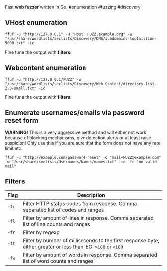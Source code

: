 Fast **web fuzzer** written in Go.
#enumeration #fuzzing #discovery
## VHost enumeration
```
ffuf -u "http://127.0.0.1" -H "Host: FUZZ.example.org" -w "/usr/share/wordlists/seclists/Discovery/DNS/subdomains-top1million-5000.txt" -ic
```
Fine tune the output with **filters**.
## Webcontent enumeration
```
ffuf -u "http://127.0.0.1/FUZZ" -w "/usr/share/wordlists/seclists/Discovery/Web-Content/directory-list-2.3-small.txt" -ic
```
Fine tune the output with **filters**.
## Enumerate usernames/emails via password reset form
**WARNING!** This is a very aggressive method and will either not work because of blocking mechanisms, give detection alerts or at least raise suspicion! Only use this if you are sure that the form does not have any rate limit etc.

```
ffuf -u "http://example.com/password-reset" -d "mail=FUZZ@example.com" -w "/usr/share/seclists/Usernames/Names/names.txt" -ic -fr "no valid mail"
```

## Filters
| Flag  | Description                                                                                                    |
| ----- | -------------------------------------------------------------------------------------------------------------- |
| `-fc` | Filter HTTP status codes from response. Comma separated list of codes and ranges                               |
| `-fl` | Filter by amount of lines in response. Comma separated list of line counts and ranges                          |
| `-fr` | Filter by regexp                                                                                               |
| `-ft` | Filter by number of milliseconds to the first response byte, either greater or less than. EG: `>100` or `<100` |
| `-fw` | Filter by amount of words in response. Comma separated list of word counts and ranges                          |
